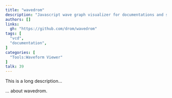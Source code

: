 ```yaml
---
title: "wavedrom"
description: "Javascript wave graph visualizer for documentations and sim"
authors: []
links:
  gh: "https://github.com/drom/wavedrom"
tags: [
  "vcd",
  "documentation",
]
categories: [
  "Tools:Waveform Viewer"
]
talk: 39
---
```


This is a long description...
<!--more-->
... about wavedrom.
